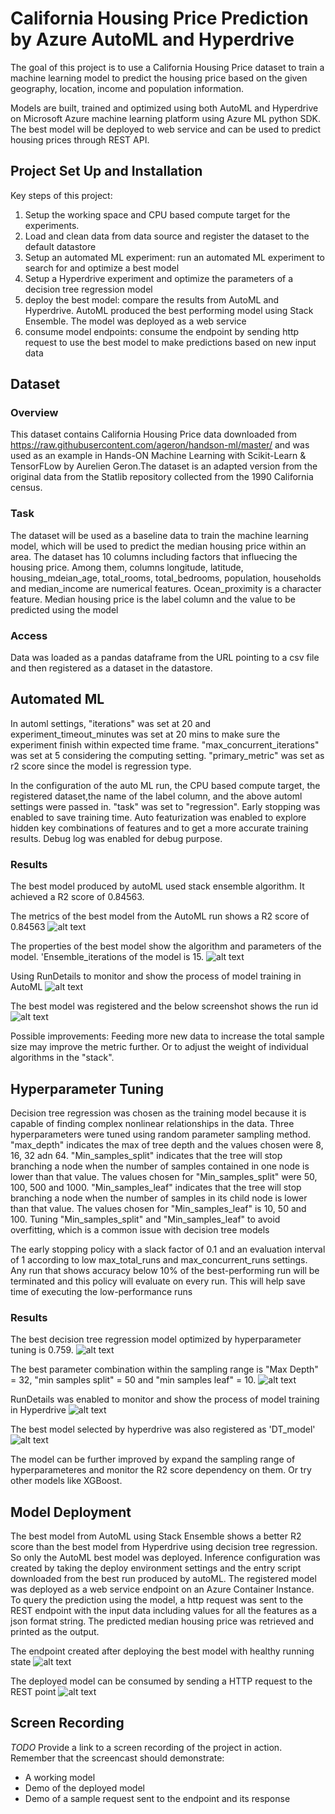 # California Housing Price Prediction by Azure AutoML and Hyperdrive

The goal of this project is to use a California Housing Price dataset to train a machine learning model to predict the housing price based on the given geography, location, income and population information.

Models are built, trained and optimized using both AutoML and Hyperdrive on Microsoft Azure machine learning platform using Azure ML python SDK. The best model will be deployed to web service and can be used to predict housing prices through REST API.

## Project Set Up and Installation

Key steps of this project:
1) Setup the working space and CPU based compute target for the experiments.   
2) Load and clean data from data source and register the dataset to the default datastore
3) Setup an automated ML experiment: run an automated ML experiment to search for and optimize a best model
4) Setup a Hyperdrive experiment and optimize the parameters of a decision tree regression model
5) deploy the best model: compare the results from AutoML and Hyperdrive. AutoML produced the best performing model using Stack Ensemble. The model was deployed as a web service 
6) consume model endpoints: consume the endpoint by sending http request to use the best model to make predictions based on new input data

## Dataset


### Overview

This dataset contains California Housing Price data downloaded from https://raw.githubusercontent.com/ageron/handson-ml/master/ and was used as an example in Hands-ON Machine Learning with Scikit-Learn & TensorFLow by Aurelien Geron.The dataset is an adapted version from the original data from the Statlib repository collected from the 1990 California census.

### Task

The dataset will be used as a baseline data to train the machine learning model, which will be used to predict the median housing price within an area. 
The dataset has 10 columns including factors that influecing the housing price. Among them, columns longitude, latitude, housing_mdeian_age, total_rooms, total_bedrooms, population, households and median_income are numerical features. Ocean_proximity is a character feature. Median housing price is the label column and the value to be predicted using the model

### Access

Data was loaded as a pandas dataframe from the URL pointing to a csv file and then registered as a dataset in the datastore.

## Automated ML

In automl settings, "iterations" was set at 20 and experiment_timeout_minutes was set at 20 mins to make sure the experiment finish within expected time frame. "max_concurrent_iterations" was set at 5 considering the computing setting. "primary_metric" was set as r2 score since the model is regression type.

In the configuration of the auto ML run, the CPU based compute target, the registered dataset,the name of the label column, and the above automl settings were passed in. "task" was set to "regression". Early stopping was enabled to save training time. Auto featurization was enabled to explore hidden key combinations of features and to get a more accurate training results. Debug log was enabled for debug purpose. 

### Results
The best model produced by autoML used stack ensemble algorithm. It achieved a R2 score of 0.84563.  

The metrics of the best model from the AutoML run shows a R2 score of 0.84563
![alt text](https://github.com/second-husky/Capstone-Azure-ML/blob/master/starter_file/Automl_best_model_metrics.PNG)

The properties of the best model show the algorithm and parameters of the model. 'Ensemble_iterations of the model is 15.
![alt text](https://github.com/second-husky/Capstone-Azure-ML/blob/master/starter_file/Automl_best_model_properties.PNG)

Using RunDetails to monitor and show the process of model training in AutoML
![alt text](https://github.com/second-husky/Capstone-Azure-ML/blob/master/starter_file/Automl_run_details.PNG)

The best model was registered and the below screenshot shows the run id
![alt text](https://github.com/second-husky/Capstone-Azure-ML/blob/master/starter_file/Automl_best_model_with_run_id.PNG)

Possible improvements: Feeding more new data to increase the total sample size may improve the metric further. Or to adjust the weight of individual algorithms in the "stack".

## Hyperparameter Tuning
Decision tree regression was chosen as the training model because it is capable of finding complex nonlinear relationships in the data. Three hyperparameters were tuned using random parameter sampling method. "max_depth" indicates the max of tree depth and the values chosen were 8, 16, 32 adn 64. "Min_samples_split" indicates that the tree will stop branching a node when the number of samples contained in one node is lower than that value. The values chosen for "Min_samples_split" were 50, 100, 500 and 1000. "Min_samples_leaf" indicates that the tree will stop branching a node when the number of samples in its child node is lower than that value. The values chosen for "Min_samples_leaf" is 10, 50 and 100. Tuning "Min_samples_split" and "Min_samples_leaf" to avoid overfitting, which is a common issue with decision tree models

The early stopping policy with a slack factor of 0.1 and an evaluation interval of 1 according to low max_total_runs and max_concurrent_runs settings. Any run that shows accuracy below 10% of the best-performing run will be terminated and this policy will evaluate on every run. This will help save time of executing the low-performance runs

### Results

The best decision tree regression model optimized by hyperparameter tuning is 0.759. 
![alt text](https://github.com/second-husky/Capstone-Azure-ML/blob/master/starter_file/hyperdrive_metrics.PNG)

The best parameter combination within the sampling range is "Max Depth" = 32, "min samples split" = 50 and "min samples leaf" = 10. 
![alt text](https://github.com/second-husky/Capstone-Azure-ML/blob/master/starter_file/hyperdrive_properties.PNG)

RunDetails was enabled to monitor and show the process of model training in Hyperdrive
![alt text](https://github.com/second-husky/Capstone-Azure-ML/blob/master/starter_file/hyperdrive_rundetails.PNG)

The best model selected by hyperdrive was also registered as 'DT_model'
![alt text](https://github.com/second-husky/Capstone-Azure-ML/blob/master/starter_file/hyperdrive_best_model_with_run_id.PNG)

The model can be further improved by expand the sampling range of hyperparameteres and monitor the R2 score dependency on them. Or try other models like XGBoost.

## Model Deployment

The best model from AutoML using Stack Ensemble shows a better R2 score than the best model from Hyperdrive using decision tree regression. So only the AutoML best model was deployed. Inference configuration was created by taking the deploy environment settings and the entry script downloaded from the best run produced by autoML. The registered model was deployed as a web service endpoint on an Azure Container Instance. To query the prediction using the model, a http request was sent to the REST endpoint with the input data including values for all the features as a json format string. The predicted median housing price was retrieved and printed as the output.

The endpoint created after deploying the best model with healthy running state
![alt text](https://github.com/second-husky/Capstone-Azure-ML/blob/master/starter_file/deployed_endpoint.PNG)

The deployed model can be consumed by sending a HTTP request to the REST point
![alt text](https://github.com/second-husky/Capstone-Azure-ML/blob/master/starter_file/http_request.PNG)

## Screen Recording
*TODO* Provide a link to a screen recording of the project in action. Remember that the screencast should demonstrate:
- A working model
- Demo of the deployed  model
- Demo of a sample request sent to the endpoint and its response
